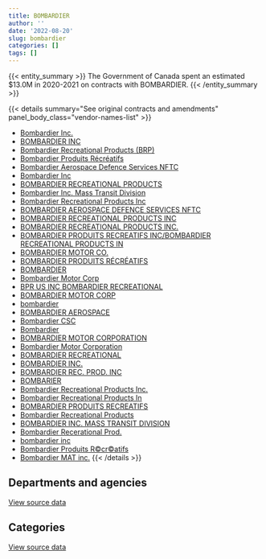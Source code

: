 ```yaml
---
title: BOMBARDIER
author: ''
date: '2022-08-20'
slug: bombardier
categories: []
tags: []
---
```


<script src="/rmarkdown-libs/htmlwidgets/htmlwidgets.js"></script>
<link href="/rmarkdown-libs/datatables-css/datatables-crosstalk.css" rel="stylesheet" />
<script src="/rmarkdown-libs/datatables-binding/datatables.js"></script>
<script src="/rmarkdown-libs/jquery/jquery-3.6.0.min.js"></script>
<link href="/rmarkdown-libs/dt-core-bootstrap/css/dataTables.bootstrap.min.css" rel="stylesheet" />
<link href="/rmarkdown-libs/dt-core-bootstrap/css/dataTables.bootstrap.extra.css" rel="stylesheet" />
<script src="/rmarkdown-libs/dt-core-bootstrap/js/jquery.dataTables.min.js"></script>
<script src="/rmarkdown-libs/dt-core-bootstrap/js/dataTables.bootstrap.min.js"></script>
<link href="/rmarkdown-libs/crosstalk/css/crosstalk.min.css" rel="stylesheet" />
<script src="/rmarkdown-libs/crosstalk/js/crosstalk.min.js"></script>
<script src="/rmarkdown-libs/htmlwidgets/htmlwidgets.js"></script>
<link href="/rmarkdown-libs/datatables-css/datatables-crosstalk.css" rel="stylesheet" />
<script src="/rmarkdown-libs/datatables-binding/datatables.js"></script>
<script src="/rmarkdown-libs/jquery/jquery-3.6.0.min.js"></script>
<link href="/rmarkdown-libs/dt-core-bootstrap/css/dataTables.bootstrap.min.css" rel="stylesheet" />
<link href="/rmarkdown-libs/dt-core-bootstrap/css/dataTables.bootstrap.extra.css" rel="stylesheet" />
<script src="/rmarkdown-libs/dt-core-bootstrap/js/jquery.dataTables.min.js"></script>
<script src="/rmarkdown-libs/dt-core-bootstrap/js/dataTables.bootstrap.min.js"></script>
<link href="/rmarkdown-libs/crosstalk/css/crosstalk.min.css" rel="stylesheet" />
<script src="/rmarkdown-libs/crosstalk/js/crosstalk.min.js"></script>

{{< entity_summary >}}
The Government of Canada spent an estimated \$13.0M in 2020-2021 on contracts with BOMBARDIER.
{{< /entity_summary >}}

{{< details summary="See original contracts and amendments" panel_body_class="vendor-names-list" >}}
- [Bombardier Inc.](https://search.open.canada.ca/en/ct/?sort=contract_value_f%20desc&page=1&search_text=%22Bombardier%20Inc.%22)
- [BOMBARDIER INC](https://search.open.canada.ca/en/ct/?sort=contract_value_f%20desc&page=1&search_text=%22BOMBARDIER%20INC%22)
- [Bombardier Recreational Products (BRP)](https://search.open.canada.ca/en/ct/?sort=contract_value_f%20desc&page=1&search_text=%22Bombardier%20Recreational%20Products%20%28BRP%29%22)
- [Bombardier Produits Récréatifs](https://search.open.canada.ca/en/ct/?sort=contract_value_f%20desc&page=1&search_text=%22Bombardier%20Produits%20R%c3%a9cr%c3%a9atifs%22)
- [Bombardier Aerospace Defence Services NFTC](https://search.open.canada.ca/en/ct/?sort=contract_value_f%20desc&page=1&search_text=%22Bombardier%20Aerospace%20Defence%20Services%20NFTC%22)
- [Bombardier Inc](https://search.open.canada.ca/en/ct/?sort=contract_value_f%20desc&page=1&search_text=%22Bombardier%20Inc%22)
- [BOMBARDIER RECREATIONAL PRODUCTS](https://search.open.canada.ca/en/ct/?sort=contract_value_f%20desc&page=1&search_text=%22BOMBARDIER%20RECREATIONAL%20PRODUCTS%22)
- [Bombardier Inc. Mass Transit Division](https://search.open.canada.ca/en/ct/?sort=contract_value_f%20desc&page=1&search_text=%22Bombardier%20Inc.%20Mass%20Transit%20Division%22)
- [Bombardier Recreational Products Inc](https://search.open.canada.ca/en/ct/?sort=contract_value_f%20desc&page=1&search_text=%22Bombardier%20Recreational%20Products%20Inc%22)
- [BOMBARDIER AEROSPACE DEFENCE SERVICES NFTC](https://search.open.canada.ca/en/ct/?sort=contract_value_f%20desc&page=1&search_text=%22BOMBARDIER%20AEROSPACE%20DEFENCE%20SERVICES%20NFTC%22)
- [BOMBARDIER RECREATIONAL PRODUCTS INC](https://search.open.canada.ca/en/ct/?sort=contract_value_f%20desc&page=1&search_text=%22BOMBARDIER%20RECREATIONAL%20PRODUCTS%20INC%22)
- [BOMBARDIER RECREATIONAL PRODUCTS INC.](https://search.open.canada.ca/en/ct/?sort=contract_value_f%20desc&page=1&search_text=%22BOMBARDIER%20RECREATIONAL%20PRODUCTS%20INC.%22)
- [BOMBARDIER PRODUITS RECREATIFS INC/BOMBARDIER RECREATIONAL PRODUCTS IN](https://search.open.canada.ca/en/ct/?sort=contract_value_f%20desc&page=1&search_text=%22BOMBARDIER%20PRODUITS%20RECREATIFS%20INC%2fBOMBARDIER%20RECREATIONAL%20PRODUCTS%20IN%22)
- [BOMBARDIER MOTOR CO.](https://search.open.canada.ca/en/ct/?sort=contract_value_f%20desc&page=1&search_text=%22BOMBARDIER%20MOTOR%20CO.%22)
- [BOMBARDIER PRODUITS RÉCRÉATIFS](https://search.open.canada.ca/en/ct/?sort=contract_value_f%20desc&page=1&search_text=%22BOMBARDIER%20PRODUITS%20R%c3%89CR%c3%89ATIFS%22)
- [BOMBARDIER](https://search.open.canada.ca/en/ct/?sort=contract_value_f%20desc&page=1&search_text=%22BOMBARDIER%22)
- [Bombardier Motor Corp](https://search.open.canada.ca/en/ct/?sort=contract_value_f%20desc&page=1&search_text=%22Bombardier%20Motor%20Corp%22)
- [BPR US INC BOMBARDIER RECREATIONAL](https://search.open.canada.ca/en/ct/?sort=contract_value_f%20desc&page=1&search_text=%22BPR%20US%20INC%20BOMBARDIER%20RECREATIONAL%22)
- [BOMBARDIER MOTOR CORP](https://search.open.canada.ca/en/ct/?sort=contract_value_f%20desc&page=1&search_text=%22BOMBARDIER%20MOTOR%20CORP%22)
- [bombardier](https://search.open.canada.ca/en/ct/?sort=contract_value_f%20desc&page=1&search_text=%22bombardier%22)
- [BOMBARDIER AEROSPACE](https://search.open.canada.ca/en/ct/?sort=contract_value_f%20desc&page=1&search_text=%22BOMBARDIER%20AEROSPACE%22)
- [Bombardier CSC](https://search.open.canada.ca/en/ct/?sort=contract_value_f%20desc&page=1&search_text=%22Bombardier%20CSC%22)
- [Bombardier](https://search.open.canada.ca/en/ct/?sort=contract_value_f%20desc&page=1&search_text=%22Bombardier%22)
- [BOMBARDIER MOTOR CORPORATION](https://search.open.canada.ca/en/ct/?sort=contract_value_f%20desc&page=1&search_text=%22BOMBARDIER%20MOTOR%20CORPORATION%22)
- [Bombardier Motor Corporation](https://search.open.canada.ca/en/ct/?sort=contract_value_f%20desc&page=1&search_text=%22Bombardier%20Motor%20Corporation%22)
- [BOMBARDIER RECREATIONAL](https://search.open.canada.ca/en/ct/?sort=contract_value_f%20desc&page=1&search_text=%22BOMBARDIER%20RECREATIONAL%22)
- [BOMBARDIER INC.](https://search.open.canada.ca/en/ct/?sort=contract_value_f%20desc&page=1&search_text=%22BOMBARDIER%20INC.%22)
- [BOMBARDIER REC. PROD. INC](https://search.open.canada.ca/en/ct/?sort=contract_value_f%20desc&page=1&search_text=%22BOMBARDIER%20REC.%20PROD.%20INC%22)
- [BOMBARIER](https://search.open.canada.ca/en/ct/?sort=contract_value_f%20desc&page=1&search_text=%22BOMBARIER%22)
- [Bombardier Recreational Products Inc.](https://search.open.canada.ca/en/ct/?sort=contract_value_f%20desc&page=1&search_text=%22Bombardier%20Recreational%20Products%20Inc.%22)
- [Bombardier Recreational Products In](https://search.open.canada.ca/en/ct/?sort=contract_value_f%20desc&page=1&search_text=%22Bombardier%20Recreational%20Products%20In%22)
- [BOMBARDIER PRODUITS RECREATIFS](https://search.open.canada.ca/en/ct/?sort=contract_value_f%20desc&page=1&search_text=%22BOMBARDIER%20PRODUITS%20RECREATIFS%22)
- [Bombardier Recreational Products](https://search.open.canada.ca/en/ct/?sort=contract_value_f%20desc&page=1&search_text=%22Bombardier%20Recreational%20Products%22)
- [BOMBARDIER INC. MASS TRANSIT DIVISION](https://search.open.canada.ca/en/ct/?sort=contract_value_f%20desc&page=1&search_text=%22BOMBARDIER%20INC.%20MASS%20TRANSIT%20DIVISION%22)
- [Bombardier Recerational Prod.](https://search.open.canada.ca/en/ct/?sort=contract_value_f%20desc&page=1&search_text=%22Bombardier%20Recerational%20Prod.%22)
- [bombardier inc](https://search.open.canada.ca/en/ct/?sort=contract_value_f%20desc&page=1&search_text=%22bombardier%20inc%22)
- [Bombardier Produits R©cr©atifs](https://search.open.canada.ca/en/ct/?sort=contract_value_f%20desc&page=1&search_text=%22Bombardier%20Produits%20R%c2%a9cr%c2%a9atifs%22)
- [Bombardier MAT inc.](https://search.open.canada.ca/en/ct/?sort=contract_value_f%20desc&page=1&search_text=%22Bombardier%20MAT%20inc.%22)
{{< /details >}}

## Departments and agencies

<div id="htmlwidget-1" style="width:100%;height:auto;" class="datatables html-widget"></div>
<script type="application/json" data-for="htmlwidget-1">{"x":{"style":"bootstrap","filter":"none","vertical":false,"data":[["<a href=\"/departments/dfo-mpo/\">Fisheries and Oceans Canada<\/a>","<a href=\"/departments/dnd-mdn/\">National Defence<\/a>","<a href=\"/departments/ec/\">Environment and Climate Change Canada<\/a>","<a href=\"/departments/nrcan-rncan/\">Natural Resources Canada<\/a>","<a href=\"/departments/pc/\">Parks Canada<\/a>","<a href=\"/departments/rcmp-grc/\">Royal Canadian Mounted Police<\/a>","<a href=\"/departments/tc/\">Transport Canada<\/a>"],[488114.89,2911637.31,null,16894.13,64337.2,95291.28,1704744.74],[110481.39,4837815.04,24732.98,null,74621.8,null,3797967.99],[382881.24,2200475.09,null,null,63567.95,21601.25,2444539.58],[0,11626927.74,76436.12,null,11644.01,943356.74,371590.97]],"container":"<table class=\"table table-striped table-hover row-border order-column display\">\n  <thead>\n    <tr>\n      <th>Department<\/th>\n      <th>2017-2018<\/th>\n      <th>2018-2019<\/th>\n      <th>2019-2020<\/th>\n      <th>2020-2021<\/th>\n    <\/tr>\n  <\/thead>\n<\/table>","options":{"order":[[4,"desc"]],"pageLength":10,"autoWidth":true,"columnDefs":[{"targets":1,"render":"function(data, type, row, meta) {\n    return type !== 'display' ? data : DTWidget.formatCurrency(data, \"$\", 2, 3, \",\", \".\", true, null);\n  }"},{"targets":2,"render":"function(data, type, row, meta) {\n    return type !== 'display' ? data : DTWidget.formatCurrency(data, \"$\", 2, 3, \",\", \".\", true, null);\n  }"},{"targets":3,"render":"function(data, type, row, meta) {\n    return type !== 'display' ? data : DTWidget.formatCurrency(data, \"$\", 2, 3, \",\", \".\", true, null);\n  }"},{"targets":4,"render":"function(data, type, row, meta) {\n    return type !== 'display' ? data : DTWidget.formatCurrency(data, \"$\", 2, 3, \",\", \".\", true, null);\n  }"},{"width":"16%","targets":[1,2,3,4]},{"className":"dt-right","targets":[1,2,3,4]}],"orderClasses":false}},"evals":["options.columnDefs.0.render","options.columnDefs.1.render","options.columnDefs.2.render","options.columnDefs.3.render"],"jsHooks":[]}</script>
<p class="text-right">
<a href="https://github.com/GoC-Spending/contracts-data/tree/main/data/out/vendors/bombardier/summary_by_fiscal_year_by_department.csv" class="source-data-link btn btn-link">View source data</a>
</p>

## Categories

<div id="htmlwidget-2" style="width:100%;height:auto;" class="datatables html-widget"></div>
<script type="application/json" data-for="htmlwidget-2">{"x":{"style":"bootstrap","filter":"none","vertical":false,"data":[["<a href=\"/categories/10_office_management/\">Office management<\/a>","<a href=\"/categories/11_defence/\">Defence<\/a>","<a href=\"/categories/3_information_technology/\">Information technology<\/a>","<a href=\"/categories/5_transportation_and_logistics/\">Transportation and logistics<\/a>","<a href=\"/categories/6_industrial_products_and_services/\">Industrial products and services<\/a>",null],[317196.45,2911637.31,null,2052185.8,null,null],[221447.56,4837815.04,null,3786356.6,null,null],[89429.97,2200475.09,null,2809009.3,14150.75,null],[206446.5,11626927.74,16302.31,1180279.03,null,0]],"container":"<table class=\"table table-striped table-hover row-border order-column display\">\n  <thead>\n    <tr>\n      <th>Category<\/th>\n      <th>2017-2018<\/th>\n      <th>2018-2019<\/th>\n      <th>2019-2020<\/th>\n      <th>2020-2021<\/th>\n    <\/tr>\n  <\/thead>\n<\/table>","options":{"order":[[4,"desc"]],"dom":"t","pageLength":30,"autoWidth":true,"columnDefs":[{"targets":1,"render":"function(data, type, row, meta) {\n    return type !== 'display' ? data : DTWidget.formatCurrency(data, \"$\", 2, 3, \",\", \".\", true, null);\n  }"},{"targets":2,"render":"function(data, type, row, meta) {\n    return type !== 'display' ? data : DTWidget.formatCurrency(data, \"$\", 2, 3, \",\", \".\", true, null);\n  }"},{"targets":3,"render":"function(data, type, row, meta) {\n    return type !== 'display' ? data : DTWidget.formatCurrency(data, \"$\", 2, 3, \",\", \".\", true, null);\n  }"},{"targets":4,"render":"function(data, type, row, meta) {\n    return type !== 'display' ? data : DTWidget.formatCurrency(data, \"$\", 2, 3, \",\", \".\", true, null);\n  }"},{"width":"16%","targets":[1,2,3,4]},{"className":"dt-right","targets":[1,2,3,4]}],"orderClasses":false,"lengthMenu":[10,25,30,50,100]}},"evals":["options.columnDefs.0.render","options.columnDefs.1.render","options.columnDefs.2.render","options.columnDefs.3.render"],"jsHooks":[]}</script>
<p class="text-right">
<a href="https://github.com/GoC-Spending/contracts-data/tree/main/data/out/vendors/bombardier/summary_by_fiscal_year_by_category.csv" class="source-data-link btn btn-link">View source data</a>
</p>
